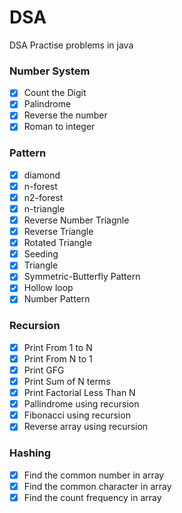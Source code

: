 # DSA
DSA Practise problems in java

### Number System
- [x] Count the Digit
- [x] Palindrome
- [x] Reverse the number
- [x] Roman to integer

### Pattern
- [x] diamond
- [x] n-forest
- [x] n2-forest
- [x] n-triangle
- [x] Reverse Number Triagnle
- [x] Reverse Triangle
- [x] Rotated Triangle
- [x] Seeding
- [x] Triangle
- [x] Symmetric-Butterfly Pattern
- [x] Hollow loop
- [x] Number Pattern

### Recursion
- [x] Print From 1 to N
- [x] Print From N to 1
- [x] Print GFG
- [x] Print Sum of N terms
- [x] Print Factorial Less Than N
- [x] Pallindrome using recursion
- [x] Fibonacci using recursion
- [x] Reverse array using recursion

### Hashing
- [x] Find the common number in array
- [x] Find the common character in array
- [x] Find the count frequency in array
